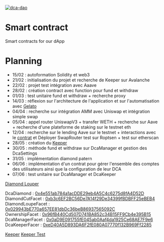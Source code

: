 [![dca-dao](https://circleci.com/gh/dca-dao/smart-contracts.svg?style=svg)](https://app.circleci.com/pipelines/gh/dca-dao/smart-contracts)

# Smart contract
Smart contracts for our dApp
# Planning
- 15/02 : autoformation Solidity et web3
- 21/02 : initialisation du projet et recherche de Keeper sur Avalanche
- 22/02 : projet test intégration avec Aaave
- 28/02 : création contract avec function pour fund et withdraw
- 01/03 : test unitaire fund et withdraw + recherche proxy
- 14/03 : réflexion sur l'architecture de l'application et sur l'automatisation avec [Gelato](https://www.gelato.network/)
- 04/04 : recherche sur intégration AMM avec Uniswap et intégration simple swap
- 05/04 : appel router UniswapV3 + transfer WETH + recherche sur Aave + recherche d'une plateforme de staking sur le testnet eth
- 12/04 : recherche sur le lending Aave sur le testnet + interactions avec le [contrat](https://github.com/aave/aave-v3-core/blob/master/contracts/protocol/pool/Pool.sol) et Déployer SwapRouter test sur Roptsen + test sur etherscan
- 28/05 : création du [Keeper](https://keepers.chain.link/kovan/3404)
- 30/05 : méthode fund et withdraw sur DcaManager et gestion des DcaSettings
- 31/05 : implémentation diamond patern
- 06/06 : implémentation d'un contrat pour gérer l'ensemble des comptes des utilisateurs ainsi que la configuration de leur DCA
- 07/06 : test unitaire sur DcaManager et DcaKeeper

[Diamond Louper](https://louper-mark3labs-pro.vercel.app/?address=0xe76B1F8e12d6491639c798B58De0b49F9b3b6ce2&network=kovan) 

DcaDiamond : [0x4e551ab784a1acDDE29eb4A5C4c6275d8fA4D52D](https://kovan.etherscan.io/address/0x4e551ab784a1acDDE29eb4A5C4c6275d8fA4D52D) \
DiamondCutFacet : [0xb3c6EF2BC56De7A14f29De34399fBDBFF25eBEB4](https://kovan.etherscan.io/address/0xb3c6EF2BC56De7A14f29De34399fBDBFF25eBEB4) \
DiamondLoupeFacet : [0x029943bE770a657EE81dbDc36beB86937565092C](https://kovan.etherscan.io/address/0x029943bE770a657EE81dbDc36beB86937565092C) \
OwnershipFacet : [0x96fB440Cd507D741BA852c34B15FF9Cb4e395B15](https://kovan.etherscan.io/address/0x96fB440Cd507D741BA852c34B15FF9Cb4e395B15) \
DcaManagerFacet : [0x0aD9E091755fE045ab0Aaf4da1925Ce68AE7F9e6](https://kovan.etherscan.io/address/0x0aD9E091755fE045ab0Aaf4da1925Ce68AE7F9e6) \
DcaKeeperFacer : [0xeD40A5D893DA6F2fE080A07770f132B969Ff2285](https://kovan.etherscan.io/address/0xeD40A5D893DA6F2fE080A07770f132B969Ff2285)

[Keeper](https://keepers.chain.link/kovan/3483)
[Keeper Test](https://keepers.chain.link/kovan/3463)


